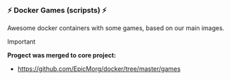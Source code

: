### :zap: Docker Games (scripsts) :zap:
Awesome docker containers with some games, based on our main images.

> [!IMPORTANT]  
> **Progect was merged to core project:**
* https://github.com/EpicMorg/docker/tree/master/games
